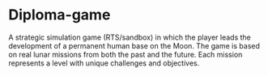 # Diploma-game
A strategic simulation game (RTS/sandbox) in which the player leads the development of a permanent human base on the Moon. The game is based on real lunar missions from both the past and the future. Each mission represents a level with unique challenges and objectives.
